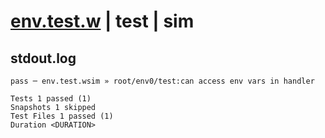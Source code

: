# [env.test.w](../../../../../../examples/tests/sdk_tests/api/env.test.w) | test | sim

## stdout.log
```log
pass ─ env.test.wsim » root/env0/test:can access env vars in handler

Tests 1 passed (1)
Snapshots 1 skipped
Test Files 1 passed (1)
Duration <DURATION>
```

